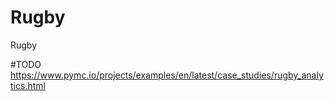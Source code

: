 # Rugby
Rugby

#TODO
https://www.pymc.io/projects/examples/en/latest/case_studies/rugby_analytics.html
